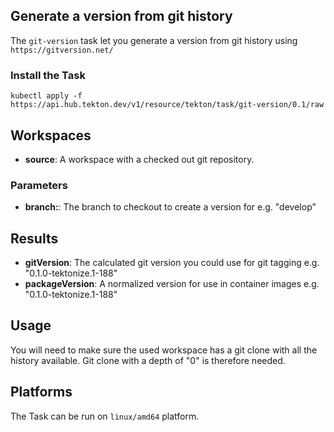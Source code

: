 ## Generate a version from git history

The `git-version` task let you generate a version from git history using `https://gitversion.net/`

### Install the Task

```
kubectl apply -f https://api.hub.tekton.dev/v1/resource/tekton/task/git-version/0.1/raw
```

## Workspaces

* **source**: A workspace with a checked out git repository.

### Parameters

* **branch:**: The branch to checkout to create a version for e.g. "develop"

## Results

* **gitVersion**: The calculated git version you could use for git tagging e.g. "0.1.0-tektonize.1-188"
* **packageVersion**: A normalized version for use in container images e.g. "0.1.0-tektonize.1-188"

## Usage

You will need to make sure the used workspace has a git clone with all the history available.
Git clone with a depth of "0" is therefore needed.

## Platforms

The Task can be run on `linux/amd64` platform.
